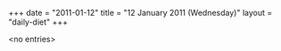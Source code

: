 +++
date = "2011-01-12"
title = "12 January 2011 (Wednesday)"
layout = "daily-diet"
+++

<p>&lt;no entries&gt;</p>